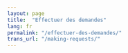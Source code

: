 ```yaml
---
layout: page
title:  "Effectuer des demandes"
lang: fr
permalink: "/effectuer-des-demandes/"
trans_url: "/making-requests/"
---
```



